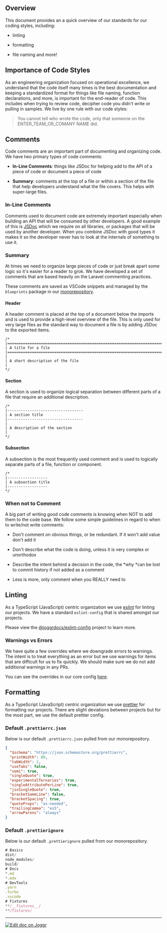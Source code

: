 <!--@@joggrdoc@@-->
<!-- @joggr:version(v2):end -->
<!-- @joggr:warning:start -->
<!-- 
  _   _   _    __        __     _      ____    _   _   ___   _   _    ____     _   _   _ 
 | | | | | |   \ \      / /    / \    |  _ \  | \ | | |_ _| | \ | |  / ___|   | | | | | |
 | | | | | |    \ \ /\ / /    / _ \   | |_) | |  \| |  | |  |  \| | | |  _    | | | | | |
 |_| |_| |_|     \ V  V /    / ___ \  |  _ <  | |\  |  | |  | |\  | | |_| |   |_| |_| |_|
 (_) (_) (_)      \_/\_/    /_/   \_\ |_| \_\ |_| \_| |___| |_| \_|  \____|   (_) (_) (_)
                                                              
This document is managed by Joggr. Editing this document could break Joggr's core features, i.e. our 
ability to auto-maintain this document. Please use the Joggr editor to edit this document 
(link at bottom of the page).
-->
<!-- @joggr:warning:end -->
## Overview

This document provides an a quick overview of our standards for our coding styles, including:

* linting

* formatting

* file naming and more!

## Importance of Code Styles

As an engineering organization focused on operational excellence, we understand that the code itself many times is the best documentation and keeping a standardized format for things like file naming, function declarations, and more, is important for the end-reader of code. This includes when trying to review code, decipher code you didn't write or pulling in samples. We live by one rule with our code styles:

> You cannot tell who wrote the code, only that someone on the ENTER\_TEAM\_OR\_COMANY NAME did.

## Comments

Code comments are an important part of documenting and organizing code. We have two primary types of code comments:

* **In-Line Comments**: things like JSDoc for helping add to the API of a piece of code or document a piece of code

* **Summary**: comments at the top of a file or within a section of the file that help developers understand what the file covers. This helps with super-large files.

### In-Line Comments

Comments used to document code are extremely important especially when building an API that will be consumed by other developers. A good example of this is [JSDoc](https://jsdoc.app/) which we require on all libraries, or packages that will be used by another developer. When you combine JSDoc with good types it makes it so the developer never has to look at the internals of something to use it.

### Summary

At times we need to organize large pieces of code or just break apart some logic so it's easier for a reader to grok. We have developed a set of comments that are based heavily on the Laravel commenting practices.

These comments are saved as VSCode snippets and managed by the `blueprints` package in our [monorepository](https://github.com).

#### Header

A header comment is placed at the top of a document below the imports and is used to provide a high-level overview of the file. This is only used for very large files as the standard way to document a file is by adding JSDoc to the exported items.

```lezer
/*
|==========================================================================
| A title for a file
|==========================================================================
|
| A short description of the file
|
*/
```

#### Section

A section is used to organize logical separation between different parts of a file that require an additional description.

```lezer
/*
|----------------------------------
| A section title
|----------------------------------
|
| A description of the section
|
*/
```

#### Subsection

A subsection is the most frequently used comment and is used to logically separate parts of a file, function or component.

```lezer
/*
|------------------
| A subsection title
|------------------
*/
```

### When not to Comment

A big part of writing good code comments is knowing when NOT to add them to the code base. We follow some simple guidelines in regard to when to write/not write comments:

* Don't comment on obvious things, or be redundant. If it won't add value don't add it

* Don't describe what the code is doing, unless it is very complex or unorthodox

* Describe the intent behind a decision in the code, the \*why \*can be lost to commit history if not added as a comment

* Less is more, only comment when you REALLY need to

## Linting

As a TypeScript (JavaScript) centric organization we use [eslint](https://eslint.org/) for linting our projects. We have a standard `eslint-config` that is shared amongst our projects.

Please view the [@joggrdocs/eslint-config](https://github.com) project to learn more.

### Warnings vs Errors

We have quite a few overrides where we downgrade errors to warnings. The intent is to treat everything as an error but we use warnings for items that are difficult for us to fix quickly. We should make sure we do not add additional warnings in any PRs.

You can see the overrides in our core config [here](https://github.com).

## Formatting

As a TypeScript (JavaScript) centric organization we use [prettier](https://prettier.io/) for formatting our projects. There are slight deviations between projects but for the most part, we use the default prettier config.

### Default `.prettierrc.json`

Below is our default `.prettierrc.json` pulled from our monorepository.

```json
{
  "$schema": "https://json.schemastore.org/prettierrc",
  "printWidth": 80,
  "tabWidth": 2,
  "useTabs": false,
  "semi": true,
  "singleQuote": true,
  "experimentalTernaries": true,
  "singleAttributePerLine": true,
  "jsxSingleQuote": true,
  "bracketSameLine": false,
  "bracketSpacing": true,
  "quoteProps": "as-needed",
  "trailingComma": "es5",
  "arrowParens": "always"
}
```

### Default `.prettierignore`

Below is our default `.prettierignore` pulled from our monorepository.

```javascript
# Basics
dist/
node_modules/
build/
# Docs
*.md
*.mdx
# DevTools
.yarn
.turbo
.vscode
# Fixtures
**/__fixtures__/
**/fixtures/
```

<!-- @joggr:editLink(f1c75774-6efd-407c-a912-f48cf828f616):start -->
---
<a href="https://app.joggr.io/app/documents/f1c75774-6efd-407c-a912-f48cf828f616/edit">
  <img src="https://cdn.joggr.io/assets/static/badges/joggr-document-edit.svg?did=f1c75774-6efd-407c-a912-f48cf828f616" alt="Edit doc on Joggr" />
</a>
<!-- @joggr:editLink(f1c75774-6efd-407c-a912-f48cf828f616):end -->
